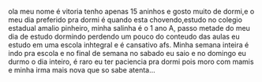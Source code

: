 ola meu nome é vitoria tenho apenas 15 aninhos e gosto muito de dormi,e o meu dia preferido pra dormi é quando esta chovendo,estudo no colegio estadual amalio pinheiro, minha salinha é o 1 ano A, passo metade do meu dia de estudo dormindo perdendo um pouco do conteudo das aulas eu estudo em uma escola inhtegral e é cansativo afs. Minha semana inteira é indo pra escola e no final de semana no sabado eu saio e no domingo eu durmo o dia inteiro, é raro eu ter paciencia pra dormi pois moro com mamis e minha irma mais nova que so sabe atenta...
